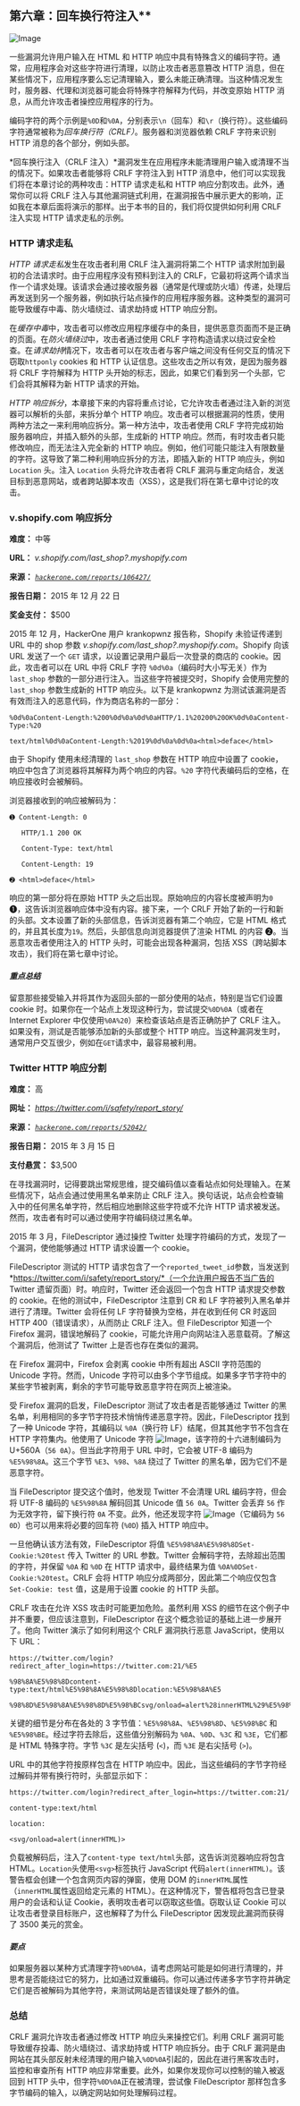 ## 第六章：回车换行符注入**

![Image](img/common.jpg)

一些漏洞允许用户输入在 HTML 和 HTTP 响应中具有特殊含义的编码字符。通常，应用程序会对这些字符进行清理，以防止攻击者恶意篡改 HTTP 消息，但在某些情况下，应用程序要么忘记清理输入，要么未能正确清理。当这种情况发生时，服务器、代理和浏览器可能会将特殊字符解释为代码，并改变原始 HTTP 消息，从而允许攻击者操控应用程序的行为。

编码字符的两个示例是`%0D`和`%0A`，分别表示`\n`（回车）和`\r`（换行符）。这些编码字符通常被称为*回车换行符（CRLF）*。服务器和浏览器依赖 CRLF 字符来识别 HTTP 消息的各个部分，例如头部。

*回车换行注入（CRLF 注入）*漏洞发生在应用程序未能清理用户输入或清理不当的情况下。如果攻击者能够将 CRLF 字符注入到 HTTP 消息中，他们可以实现我们将在本章讨论的两种攻击：HTTP 请求走私和 HTTP 响应分割攻击。此外，通常你可以将 CRLF 注入与其他漏洞链式利用，在漏洞报告中展示更大的影响，正如我在本章后面将演示的那样。出于本书的目的，我们将仅提供如何利用 CRLF 注入实现 HTTP 请求走私的示例。

### HTTP 请求走私

*HTTP 请求走私*发生在攻击者利用 CRLF 注入漏洞将第二个 HTTP 请求附加到最初的合法请求时。由于应用程序没有预料到注入的 CRLF，它最初将这两个请求当作一个请求处理。该请求会通过接收服务器（通常是代理或防火墙）传递，处理后再发送到另一个服务器，例如执行站点操作的应用程序服务器。这种类型的漏洞可能导致缓存中毒、防火墙绕过、请求劫持或 HTTP 响应分割。

在*缓存中毒*中，攻击者可以修改应用程序缓存中的条目，提供恶意页面而不是正确的页面。在*防火墙绕过*中，攻击者通过使用 CRLF 字符构造请求以绕过安全检查。在*请求劫持*情况下，攻击者可以在攻击者与客户端之间没有任何交互的情况下窃取`httponly` cookies 和 HTTP 认证信息。这些攻击之所以有效，是因为服务器将 CRLF 字符解释为 HTTP 头开始的标志，因此，如果它们看到另一个头部，它们会将其解释为新 HTTP 请求的开始。

*HTTP 响应拆分*，本章接下来的内容将重点讨论，它允许攻击者通过注入新的浏览器可以解析的头部，来拆分单个 HTTP 响应。攻击者可以根据漏洞的性质，使用两种方法之一来利用响应拆分。第一种方法中，攻击者使用 CRLF 字符完成初始服务器响应，并插入额外的头部，生成新的 HTTP 响应。然而，有时攻击者只能修改响应，而无法注入完全新的 HTTP 响应。例如，他们可能只能注入有限数量的字符。这导致了第二种利用响应拆分的方法，即插入新的 HTTP 响应头，例如 `Location` 头。注入 `Location` 头将允许攻击者将 CRLF 漏洞与重定向结合，发送目标到恶意网站，或者跨站脚本攻击（XSS），这是我们将在第七章中讨论的攻击。

### v.shopify.com 响应拆分

**难度：** 中等

**URL：** *v.shopify.com/last_shop?<YOURSITE>.myshopify.com*

**来源：** *[`hackerone.com/reports/106427/`](https://hackerone.com/reports/106427/)*

**报告日期：** 2015 年 12 月 22 日

**奖金支付：** $500

2015 年 12 月，HackerOne 用户 krankopwnz 报告称，Shopify 未验证传递到 URL 中的 shop 参数 *v.shopify.com/last_shop?<YOURSITE>.myshopify.com*。Shopify 向该 URL 发送了一个 `GET` 请求，以设置记录用户最后一次登录的商店的 cookie。因此，攻击者可以在 URL 中将 CRLF 字符 `%0d%0a`（编码时大小写无关）作为 `last_shop` 参数的一部分进行注入。当这些字符被提交时，Shopify 会使用完整的 `last_shop` 参数生成新的 HTTP 响应头。以下是 krankopwnz 为测试该漏洞是否有效而注入的恶意代码，作为商店名称的一部分：

```
%0d%0aContent-Length:%200%0d%0a%0d%0aHTTP/1.1%20200%20OK%0d%0aContent-Type:%20

text/html%0d%0aContent-Length:%2019%0d%0a%0d%0a<html>deface</html>
```

由于 Shopify 使用未经清理的 `last_shop` 参数在 HTTP 响应中设置了 cookie，响应中包含了浏览器将其解释为两个响应的内容。`%20` 字符代表编码后的空格，在响应接收时会被解码。

浏览器接收到的响应被解码为：

```
➊ Content-Length: 0

   HTTP/1.1 200 OK

   Content-Type: text/html

   Content-Length: 19

➋ <html>deface</html>
```

响应的第一部分将在原始 HTTP 头之后出现。原始响应的内容长度被声明为`0` ➊，这告诉浏览器响应体中没有内容。接下来，一个 CRLF 开始了新的一行和新的头部。文本设置了新的头部信息，告诉浏览器有第二个响应，它是 HTML 格式的，并且其长度为`19`。然后，头部信息向浏览器提供了渲染 HTML 的内容 ➋。当恶意攻击者使用注入的 HTTP 头时，可能会出现各种漏洞，包括 XSS（跨站脚本攻击），我们将在第七章中讨论。

#### *重点总结*

留意那些接受输入并将其作为返回头部的一部分使用的站点，特别是当它们设置 cookie 时。如果你在一个站点上发现这种行为，尝试提交`%0D%0A`（或者在 Internet Explorer 中仅使用`%0A%20`）来检查该站点是否正确防护了 CRLF 注入。如果没有，测试是否能够添加新的头部或整个 HTTP 响应。当这种漏洞发生时，通常用户交互很少，例如在`GET`请求中，最容易被利用。

### Twitter HTTP 响应分割

**难度：** 高

**网址：** *https://twitter.com/i/safety/report_story/*

**来源：** *[`hackerone.com/reports/52042/`](https://hackerone.com/reports/52042/)*

**报告日期：** 2015 年 3 月 15 日

**支付悬赏：** $3,500

在寻找漏洞时，记得要跳出常规思维，提交编码值以查看站点如何处理输入。在某些情况下，站点会通过使用黑名单来防止 CRLF 注入。换句话说，站点会检查输入中的任何黑名单字符，然后相应地删除这些字符或不允许 HTTP 请求被发送。然而，攻击者有时可以通过使用字符编码绕过黑名单。

2015 年 3 月，FileDescriptor 通过操控 Twitter 处理字符编码的方式，发现了一个漏洞，使他能够通过 HTTP 请求设置一个 cookie。

FileDescriptor 测试的 HTTP 请求包含了一个`reported_tweet_id`参数，当发送到*https://twitter.com/i/safety/report_story/*（一个允许用户报告不当广告的 Twitter 遗留页面）时。响应时，Twitter 还会返回一个包含 HTTP 请求提交参数的 cookie。在他的测试中，FileDescriptor 注意到 CR 和 LF 字符被列入黑名单并进行了清理。Twitter 会将任何 LF 字符替换为空格，并在收到任何 CR 时返回 HTTP 400（错误请求），从而防止 CRLF 注入。但 FileDescriptor 知道一个 Firefox 漏洞，错误地解码了 cookie，可能允许用户向网站注入恶意载荷。了解这个漏洞后，他测试了 Twitter 上是否也存在类似的漏洞。

在 Firefox 漏洞中，Firefox 会剥离 cookie 中所有超出 ASCII 字符范围的 Unicode 字符。然而，Unicode 字符可以由多个字节组成。如果多字节字符中的某些字节被剥离，剩余的字节可能导致恶意字符在网页上被渲染。

受 Firefox 漏洞的启发，FileDescriptor 测试了攻击者是否能够通过 Twitter 的黑名单，利用相同的多字节字符技术悄悄传递恶意字符。因此，FileDescriptor 找到了一种 Unicode 字符，其编码以 `%0A`（换行符 LF）结尾，但其其他字节不包含在 HTTP 字符集内。他使用了 Unicode 字符 ![Image](img/f0053-01.jpg)，该字符的十六进制编码为 U+560A（`56 0A`）。但当此字符用于 URL 中时，它会被 UTF-8 编码为 `%E5%98%8A`。这三个字节 `%E3`、`%98`、`%8A` 绕过了 Twitter 的黑名单，因为它们不是恶意字符。

当 FileDescriptor 提交这个值时，他发现 Twitter 不会清理 URL 编码字符，但会将 UTF-8 编码的 `%E5%98%8A` 解码回其 Unicode 值 `56 0A`。Twitter 会丢弃 `56` 作为无效字符，留下换行符 `0A` 不变。此外，他还发现字符 ![Image](img/f0053-02.jpg)（它编码为 `56 0D`）也可以用来将必要的回车符 (`%0D`) 插入 HTTP 响应中。

一旦他确认该方法有效，FileDescriptor 将值 `%E5%98%8A%E5%98%8DSet-Cookie:%20test` 传入 Twitter 的 URL 参数。Twitter 会解码字符，去除超出范围的字符，并保留 `%0A` 和 `%0D` 在 HTTP 请求中，最终结果为值 `%0A%0DSet-Cookie:%20test`。CRLF 会将 HTTP 响应分成两部分，因此第二个响应仅包含 `Set-Cookie: test` 值，这是用于设置 cookie 的 HTTP 头部。

CRLF 攻击在允许 XSS 攻击时可能更加危险。虽然利用 XSS 的细节在这个例子中并不重要，但应该注意到，FileDescriptor 在这个概念验证的基础上进一步展开了。他向 Twitter 演示了如何利用这个 CRLF 漏洞执行恶意 JavaScript，使用以下 URL：

```
https://twitter.com/login?redirect_after_login=https://twitter.com:21/%E5

%98%8A%E5%98%8Dcontent-type:text/html%E5%98%8A%E5%98%8Dlocation:%E5%98%8A%E5

%98%8D%E5%98%8A%E5%98%8D%E5%98%BCsvg/onload=alert%28innerHTML%29%E5%98%BE
```

关键的细节是分布在各处的 3 字节值：`%E5%98%8A`、`%E5%98%8D`、`%E5%98%BC` 和 `%E5%98%BE`。经过字符去除后，这些值分别解码为 `%0A`、`%0D`、`%3C` 和 `%3E`，它们都是 HTML 特殊字符。字节 `%3C` 是左尖括号 (`<`)，而 `%3E` 是右尖括号 (`>`)。

URL 中的其他字符按原样包含在 HTTP 响应中。因此，当这些编码的字节字符经过解码并带有换行符时，头部显示如下：

```
https://twitter.com/login?redirect_after_login=https://twitter.com:21/

content-type:text/html

location:

<svg/onload=alert(innerHTML)>
```

负载被解码后，注入了`content-type text/html`头部，这告诉浏览器响应将包含 HTML。`Location`头使用`<svg>`标签执行 JavaScript 代码`alert(innerHTML)`。该警告框会创建一个包含网页内容的弹窗，使用 DOM 的`innerHTML`属性（`innerHTML`属性返回给定元素的 HTML）。在这种情况下，警告框将包含已登录用户的会话和认证 Cookie，表明攻击者可以窃取这些值。窃取认证 Cookie 可以让攻击者登录目标账户，这也解释了为什么 FileDescriptor 因发现此漏洞而获得了 3500 美元的赏金。

#### *要点*

如果服务器以某种方式清理字符`%0D%0A`，请考虑网站可能是如何进行清理的，并思考是否能绕过它的努力，比如通过双重编码。你可以通过传递多字节字符并确定它们是否被解码为其他字符，来测试网站是否错误处理了额外的值。

### 总结

CRLF 漏洞允许攻击者通过修改 HTTP 响应头来操控它们。利用 CRLF 漏洞可能导致缓存投毒、防火墙绕过、请求劫持或 HTTP 响应拆分。由于 CRLF 漏洞是由网站在其头部反射未经清理的用户输入`%0D%0A`引起的，因此在进行黑客攻击时，监控和审查所有 HTTP 响应非常重要。此外，如果你发现你可以控制的输入被返回到 HTTP 头中，但字符`%0D%0A`正在被清理，尝试像 FileDescriptor 那样包含多字节编码的输入，以确定网站如何处理解码过程。

